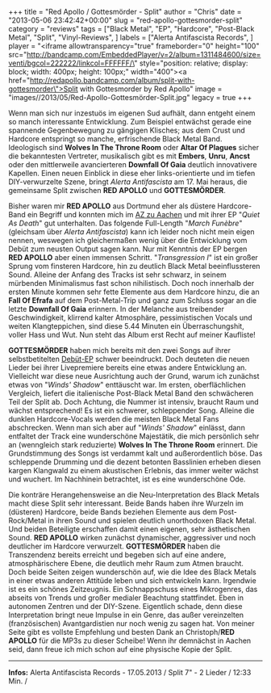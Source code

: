 +++
title = "Red Apollo / Gottesmörder - Split"
author = "Chris"
date = "2013-05-06 23:42:42+00:00"
slug = "red-apollo-gottesmorder-split"
category = "reviews"
tags = ["Black Metal", "EP", "Hardcore", "Post-Black Metal", "Split", "Vinyl-Reviews", ]
labels = ["Alerta Antifascista Records", ]
player = "<iframe allowtransparency=\"true\" frameborder=\"0\" height=\"100\" src=\"http://bandcamp.com/EmbeddedPlayer/v=2/album=1311484600/size=venti/bgcol=222222/linkcol=FFFFFF/\" style=\"position: relative; display: block; width: 400px; height: 100px;\" width=\"400\"><a href=\"http://redapollo.bandcamp.com/album/split-with-gottesmorder\">Split with Gottesmorder by Red Apollo</a></iframe>"
image = "images//2013/05/Red-Apollo-Gottesmörder-Split.jpg"
legacy = true
+++

Wenn man sich nur inzestuös im eigenen Sud aufhält, dann entgeht einem so manch interessante Entwicklung. Zum Beispiel entwächst gerade eine spannende Gegenbewegung zu gängigen Klisches; aus dem Crust und Hardcore entspringt so manche, erfrischende Black Metal Band. Ideologisch sind **Wolves In The Throne Room** oder **Altar Of Plagues** sicher die bekanntesten Vertreter, musikalisch gibt es mit **Embers**, **Unru**, **Ancst** oder den mittlerweile avancierteren **Downfall Of Gaia** deutlich innovativere Kapellen.
Einen neuen Einblick in diese eher links-orientierte und im tiefen DIY-verwurzelte Szene, bringt _Alerta Antifascista_ am 17. Mai heraus, die gemeinsame Split zwischen **RED APOLLO** und **GOTTESMÖRDER**.

Bisher waren mir **RED APOLLO** aus Dortmund eher als düstere Hardcore-Band ein Begriff und konnten mich im <a href="http://necroslaughter.de/2012/10/19-10-2012-downfall-of-gaia-red-apollo-kumulus-im-az-aachen/" title="19.10.2012 – Downfall Of Gaia, Red Apollo, Kumulus im AZ Aachen">AZ zu Aachen</a> und mit ihrer EP "_Quiet As Death_" gut unterhalten. Das folgende Full-Length "_March Funèbre_" (gleichsam über _Alerta Antifascista_) kann ich leider noch nicht mein eigen nennen, weswegen ich gleichermaßen wenig über die Entwicklung vom Debüt zum neusten Output sagen kann. Nur mit Kenntnis der EP bergen **RED APOLLO** aber einen immensen Schritt. "_Transgression I_" ist ein großer Sprung vom finsteren Hardcore, hin zu deutlich Black Metal beeinflussteren Sound. Alleine der Anfang des Tracks ist sehr schwarz, in seinem mürbenden Minimalismus fast schon nihilistisch. Doch noch innerhalb der ersten Minute kommen sehr fette Elemente aus dem Hardcore hinzu, die an **Fall Of Efrafa** auf dem Post-Metal-Trip und ganz zum Schluss sogar an die letzte **Downfall Of Gaia** erinnern. In der Melanche aus treibender Geschwindigkeit, klirrend kalter Atmosphäre, pessimistischen Vocals und weiten Klangteppichen, sind diese  5.44 Minuten ein Überraschungshit, voller Hass und Wut. Nun steht das Album erst Recht auf meiner Kaufliste!



**GOTTESMÖRDER** haben mich bereits mit den zwei Songs auf ihrer selbstbetitelten <a href="http://necroslaughter.de/2012/06/gottesmorder-gottesmorder/" title="Gottesmörder – Gottesmörder">Debüt-EP</a> schwer beeindruckt. Doch deuteten die neuen Lieder bei ihrer Livepremiere bereits eine etwas andere Entwicklung an. Vielleicht war diese neue Ausrichtung auch der Grund, warum ich zunächst etwas von "_Winds' Shadow_" enttäuscht war. Im ersten, oberflächlichen Vergleich, liefert die italienische Post-Black Metal Band den schwächeren Teil der Split ab. Doch Achtung, die Nummer ist intensiv, braucht Raum und wächst entsprechend!
Es ist ein schwerer, schleppender Song. Alleine die dunklen Hardcore-Vocals werden die meisten Black Metal Fans abschrecken. Wenn man sich aber auf "_Winds' Shadow_" einlässt, dann entfaltet der Track eine wunderschöne Majestätik, die mich persönlich sehr an (wenngleich stark reduzierte) **Wolves In The Throne Room** erinnert.
Die Grundstimmung des Songs ist verdammt kalt und außerordentlich böse. Das schleppende Drumming und die dezent betonten Basslinien erheben diesen kargen Klangwald zu einem akustischen  Erlebnis, das immer weiter wächst und wuchert. Im Nachhinein betrachtet, ist es eine wunderschöne Ode.

Die konträre Herangehensweise an die Neu-Interpretation des Black Metals macht diese Split sehr interessant. Beide Bands haben ihre Wurzeln im (düsteren) Hardcore, beide Bands beziehen Elemente aus dem Post-Rock/Metal in ihren Sound und spielen deutlich unorthodoxen Black Metal. Und beiden Beteiligte erschaffen damit einen eigenen, sehr ästhetischen Sound. **RED APOLLO** wirken zunächst dynamischer, aggressiver und noch deutlicher im Hardcore verwurzelt. **GOTTESMÖRDER** haben die Transzendenz bereits erreicht und begeben sich auf eine andere, atmosphärischere Ebene, die deutlich mehr Raum zum Atmen braucht. Doch beide Seiten zeigen wunderschön auf, wie die Idee des Black Metals in einer etwas anderen Attitüde leben und sich entwickeln kann. Irgendwie ist es ein schönes Zeitzeugnis. Ein Schnappschuss eines Mikrogenres, das abseits von Trends und großer medialer Beachtung stattfindet. Eben in autonomen Zentren und der DIY-Szene. Eigentlich schade, denn diese Interpretation bringt neue Impulse in ein Genre, das außer vereinzelten (französischen) Avantgardistien nur noch wenig zu sagen hat. Von meiner Seite gibt es vollste Empfehlung und besten Dank an Christoph/**RED APOLLO** für die MP3s zu dieser Scheibe! Wenn ihr demnächst in Aachen seid, dann freue ich mich schon auf eine physische Kopie der Split.




---
**Infos:**
Alerta Antifascista Records - 17.05.2013 / 
Split 7" - 2 Lieder / 12:33 Min. / 

